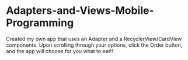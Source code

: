 # Adapters-and-Views-Mobile-Programming
Created my own app that uses an Adapter and a RecyclerView/CardView components. Upon scrolling through your options, click the Order button, and the app will choose for you what to eat!!

